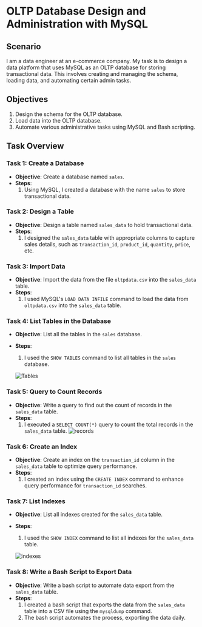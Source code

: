 
# OLTP Database Design and Administration with MySQL

## Scenario

I am a data engineer at an e-commerce company. My task is to design a data platform that uses MySQL as an OLTP database for storing transactional data. This involves creating and managing the schema, loading data, and automating certain admin tasks.

## Objectives

1. Design the schema for the OLTP database.
2. Load data into the OLTP database.
3. Automate various administrative tasks using MySQL and Bash scripting.

## Task Overview

### Task 1: Create a Database

- **Objective**: Create a database named `sales`.
- **Steps**:
  1. Using MySQL, I created a database with the name `sales` to store transactional data.

### Task 2: Design a Table

- **Objective**: Design a table named `sales_data` to hold transactional data.
- **Steps**:
  1. I designed the `sales_data` table with appropriate columns to capture sales details, such as `transaction_id`, `product_id`, `quantity`, `price`, etc.

### Task 3: Import Data

- **Objective**: Import the data from the file `oltpdata.csv` into the `sales_data` table.
- **Steps**:
  1. I used MySQL's `LOAD DATA INFILE` command to load the data from `oltpdata.csv` into the `sales_data` table.

### Task 4: List Tables in the Database

- **Objective**: List all the tables in the `sales` database.
- **Steps**:
  1. I used the `SHOW TABLES` command to list all tables in the `sales` database.
     
  ![Tables](https://github.com/nir25aj/ssad/blob/my-new-branch/Data_Engineering_Project/OLTP/listtables.PNG "Tables")

### Task 5: Query to Count Records

- **Objective**: Write a query to find out the count of records in the `sales_data` table.
- **Steps**:
  1. I executed a `SELECT COUNT(*)` query to count the total records in the `sales_data` table.
  ![records](https://github.com/nir25aj/ssad/blob/my-new-branch/Data_Engineering_Project/OLTP/salesrows.PNG "records")

### Task 6: Create an Index

- **Objective**: Create an index on the `transaction_id` column in the `sales_data` table to optimize query performance.
- **Steps**:
  1. I created an index using the `CREATE INDEX` command to enhance query performance for `transaction_id` searches.

### Task 7: List Indexes

- **Objective**: List all indexes created for the `sales_data` table.
- **Steps**:
  1. I used the `SHOW INDEX` command to list all indexes for the `sales_data` table.
     
  ![indexes](https://github.com/nir25aj/ssad/blob/my-new-branch/Data_Engineering_Project/OLTP/listindexes.PNG "indexes")

### Task 8: Write a Bash Script to Export Data

- **Objective**: Write a bash script to automate data export from the `sales_data` table.
- **Steps**:
  1. I created a bash script that exports the data from the `sales_data` table into a CSV file using the `mysqldump` command.
  2. The bash script automates the process, exporting the data daily.


